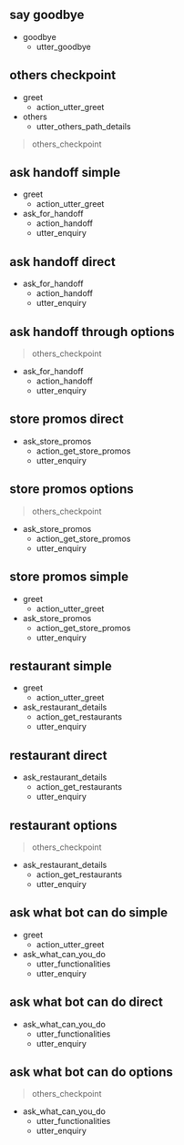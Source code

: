 ## say goodbye

* goodbye
  - utter_goodbye

## others checkpoint

* greet
  - action_utter_greet
* others
  - utter_others_path_details
> others_checkpoint

## ask handoff simple
* greet
  - action_utter_greet
* ask_for_handoff
   - action_handoff
   - utter_enquiry

## ask handoff direct

* ask_for_handoff
   - action_handoff
   - utter_enquiry

## ask handoff through options

> others_checkpoint
* ask_for_handoff
   - action_handoff
   - utter_enquiry

## store promos direct

* ask_store_promos
  - action_get_store_promos
  - utter_enquiry

## store promos options

> others_checkpoint
* ask_store_promos
  - action_get_store_promos
  - utter_enquiry

## store promos simple

* greet
  - action_utter_greet
* ask_store_promos
  - action_get_store_promos
  - utter_enquiry

## restaurant simple

* greet
   - action_utter_greet
* ask_restaurant_details
   - action_get_restaurants
   - utter_enquiry

## restaurant direct

* ask_restaurant_details
   - action_get_restaurants
   - utter_enquiry

## restaurant options

> others_checkpoint
* ask_restaurant_details
   - action_get_restaurants
   - utter_enquiry

## ask what bot can do simple

* greet
   - action_utter_greet
* ask_what_can_you_do
   - utter_functionalities
   - utter_enquiry

## ask what bot can do direct

* ask_what_can_you_do
   - utter_functionalities
   - utter_enquiry

## ask what bot can do options

> others_checkpoint
* ask_what_can_you_do
   - utter_functionalities
   - utter_enquiry

